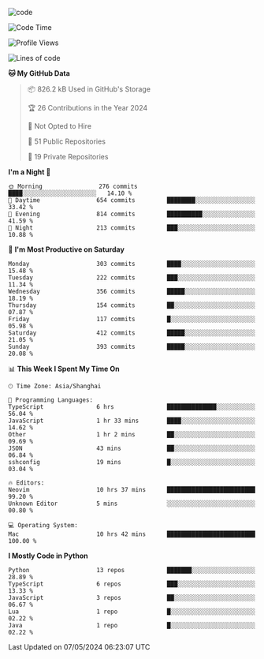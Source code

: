 
<!--
**liuyaanng/liuyaanng** is a ✨ _special_ ✨ repository because its `README.md` (this file) appears on your GitHub profile.

Here are some ideas to get you started:

- 🔭 I’m currently working on ...
- 🌱 I’m currently learning ...
- 👯 I’m looking to collaborate on ...
- 🤔 I’m looking for help with ...
- 💬 Ask me about ...
- 📫 How to reach me: ...
- 😄 Pronouns: ...
- ⚡ Fun fact: ...
-->


![code](https://cdn.jsdelivr.net/gh/liuyaanng/liuyaanng@1.0/code.gif) 

<!--START_SECTION:waka-->
![Code Time](http://img.shields.io/badge/Code%20Time-365%20hrs%2042%20mins-blue)

![Profile Views](http://img.shields.io/badge/Profile%20Views-0-blue)

![Lines of code](https://img.shields.io/badge/From%20Hello%20World%20I%27ve%20Written-14.6%20million%20lines%20of%20code-blue)

**🐱 My GitHub Data** 

> 📦 826.2 kB Used in GitHub's Storage 
 > 
> 🏆 26 Contributions in the Year 2024
 > 
> 🚫 Not Opted to Hire
 > 
> 📜 51 Public Repositories 
 > 
> 🔑 19 Private Repositories 
 > 
**I'm a Night 🦉** 

```text
🌞 Morning                276 commits         ████░░░░░░░░░░░░░░░░░░░░░   14.10 % 
🌆 Daytime                654 commits         ████████░░░░░░░░░░░░░░░░░   33.42 % 
🌃 Evening                814 commits         ██████████░░░░░░░░░░░░░░░   41.59 % 
🌙 Night                  213 commits         ███░░░░░░░░░░░░░░░░░░░░░░   10.88 % 
```
📅 **I'm Most Productive on Saturday** 

```text
Monday                   303 commits         ████░░░░░░░░░░░░░░░░░░░░░   15.48 % 
Tuesday                  222 commits         ███░░░░░░░░░░░░░░░░░░░░░░   11.34 % 
Wednesday                356 commits         █████░░░░░░░░░░░░░░░░░░░░   18.19 % 
Thursday                 154 commits         ██░░░░░░░░░░░░░░░░░░░░░░░   07.87 % 
Friday                   117 commits         █░░░░░░░░░░░░░░░░░░░░░░░░   05.98 % 
Saturday                 412 commits         █████░░░░░░░░░░░░░░░░░░░░   21.05 % 
Sunday                   393 commits         █████░░░░░░░░░░░░░░░░░░░░   20.08 % 
```


📊 **This Week I Spent My Time On** 

```text
🕑︎ Time Zone: Asia/Shanghai

💬 Programming Languages: 
TypeScript               6 hrs               ██████████████░░░░░░░░░░░   56.04 % 
JavaScript               1 hr 33 mins        ████░░░░░░░░░░░░░░░░░░░░░   14.62 % 
Other                    1 hr 2 mins         ██░░░░░░░░░░░░░░░░░░░░░░░   09.69 % 
JSON                     43 mins             ██░░░░░░░░░░░░░░░░░░░░░░░   06.84 % 
sshconfig                19 mins             █░░░░░░░░░░░░░░░░░░░░░░░░   03.04 % 

🔥 Editors: 
Neovim                   10 hrs 37 mins      █████████████████████████   99.20 % 
Unknown Editor           5 mins              ░░░░░░░░░░░░░░░░░░░░░░░░░   00.80 % 

💻 Operating System: 
Mac                      10 hrs 42 mins      █████████████████████████   100.00 % 
```

**I Mostly Code in Python** 

```text
Python                   13 repos            ███████░░░░░░░░░░░░░░░░░░   28.89 % 
TypeScript               6 repos             ███░░░░░░░░░░░░░░░░░░░░░░   13.33 % 
JavaScript               3 repos             ██░░░░░░░░░░░░░░░░░░░░░░░   06.67 % 
Lua                      1 repo              █░░░░░░░░░░░░░░░░░░░░░░░░   02.22 % 
Java                     1 repo              █░░░░░░░░░░░░░░░░░░░░░░░░   02.22 % 
```




 Last Updated on 07/05/2024 06:23:07 UTC
<!--END_SECTION:waka-->
